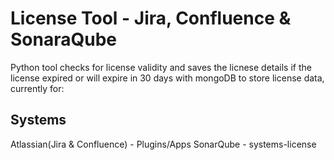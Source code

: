 # License Tool - Jira, Confluence & SonaraQube

Python tool checks for license validity and saves the licnese details if the license expired or will expire in 30 days with mongoDB to store license data, currently for:

Systems
-------------
Atlassian(Jira & Confluence) - Plugins/Apps 
SonarQube - systems-license 
